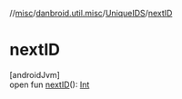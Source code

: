//[misc](../../../index.md)/[danbroid.util.misc](../index.md)/[UniqueIDS](index.md)/[nextID](next-i-d.md)

# nextID

[androidJvm]\
open fun [nextID](next-i-d.md)(): [Int](https://kotlinlang.org/api/latest/jvm/stdlib/kotlin/-int/index.html)

